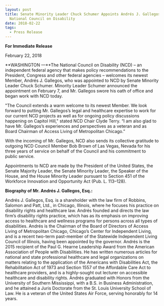 ```yaml
---
layout: post
title: Senate Minority Leader Chuck Schumer Appoints Andrés J. Gallegos to
  National Council on Disability
date: 2018-02-22
tags:
  - Press Release
---
```


**For Immediate Release**

February 22, 2018

**WASHINGTON —**The National Council on Disability (NCD) – an independent federal agency that makes policy recommendations to the President, Congress and other federal agencies – welcomes its newest Member, Andrés J. Gallegos, who was appointed to NCD by Senate Minority Leader Chuck Schumer. Minority Leader Schumer announced the appointment on February 7, and Mr. Gallegos swore his oath of office and began work with NCD today.

"The Council extends a warm welcome to its newest Member. We look forward to putting Mr. Gallegos’s legal and healthcare expertise to work for our current NCD projects as well as for ongoing policy discussions happening on Capitol Hill," stated NCD Chair Clyde Terry. “I am also glad to have Mr. Gallegos’s experiences and perspectives as a veteran and as Board Chairman of Access Living of Metropolitan Chicago.”

With the incoming of Mr. Gallegos, NCD also sends its collective gratitude to outgoing NCD Council Member Bob Brown of Las Vegas, Nevada for his three years of service on behalf of the Council and his commitment to public service.

Appointments to NCD are made by the President of the United States, the Senate Majority Leader, the Senate Minority Leader, the Speaker of the House, and the House Minority Leader pursuant to Section 451 of the Workforce Innovation and Opportunity Act (Pub. L. 113–128).

**Biography of Mr. Andrés J. Gallegos, Esq.:**

Andrés J. Gallegos, Esq. is a shareholder with the law firm of Robbins, Salomon and Patt, Ltd., in Chicago, Illinois, where he focuses his practice on disability rights and healthcare law. Andrés founded and directs the law firm’s disability rights practice, which has as its emphasis on improving access to healthcare and wellness programs for persons across all types of disabilities. Andrés is the Chairman of the Board of Directors of Access Living of Metropolitan Chicago, Chicago’s Center for Independent Living, and is a recent two-term past-member of the Statewide Independent Living Council of Illinois, having been appointed by the governor. Andrés is the 2015 recipient of the Paul G. Hearne Leadership Award from the American Association of People with Disabilities. He has written numerous articles for national and state professional healthcare and legal organizations on matters relating to the application of the Americans with Disabilities Act, the Rehabilitation Act of 1973 and Section 1557 of the Affordable Care Act to healthcare providers, and is a highly-sought out lecturer on accessible healthcare and disability rights. Andrés graduated with Honors from the University of Southern Mississippi, with a B.S. in Business Administration, and he attained a Juris Doctorate from the St. Louis University School of Law. He is a veteran of the United States Air Force, serving honorably for 14 years.

<!--EndFragment-->
